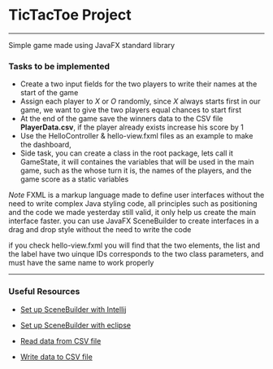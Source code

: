 # TicTacToe Project

***

Simple game made using JavaFX standard library

### **Tasks to be implemented**

* Create a two input fields for the two players to write their names at the start of the game
* Assign each player to *X* or *O* randomly, since *X* always starts first in our game, we want to give the two players equal chances to start first
* At the end of the game save the winners data to the CSV file **PlayerData.csv**, if the player already exists increase his score by 1
* Use the HelloController & hello-view.fxml files as an example to make the dashboard, 
* Side task, you can create a class in the root package, lets call it GameState, it will containes the variables that will be used in the main game, such as the whose turn it is, the names of the players, and the game score as a static variables  

*Note*
FXML is a markup language made to define user interfaces without the need to write complex Java styling code,
all principles such as positioning and the code we made yesterday still valid, it only help us create the main interface faster.
you can use JavaFX SceneBuilder to create interfaces in a drag and drop style without the need to write the code

if you check hello-view.fxml you will find that the two elements, the list and the label have two uinque IDs corresponds to the two class parameters, and must have the same name to work properly     

***

### Useful Resources

* [Set up SceneBuilder with Intellij](https://www.jetbrains.com/help/idea/opening-fxml-files-in-javafx-scene-builder.html#open-in-scene-builder
  )
* [Set up SceneBuilder with eclipse](https://o7planning.org/10621/install-javafx-scene-builder-for-eclipse)

* [Read data from CSV file](https://www.baeldung.com/java-csv-file-array)

* [Write data to CSV file](https://www.baeldung.com/java-csv)